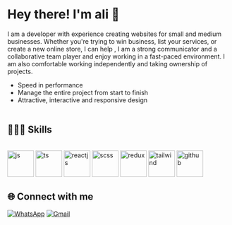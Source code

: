 <h1> Hey there! I'm ali 👋 </h1>

I am a developer with experience creating websites for small and medium businesses. Whether you're trying to win business, list your services, or create a new online store, I can help ,
I am a strong communicator and a collaborative team player and enjoy working in a fast-paced environment. I am also comfortable working independently and taking ownership of projects.
- Speed in performance
- Manage the entire project from start to finish
- Attractive, interactive and responsive design
  <br/>
  <br/>

<h2> 👨🏻‍💻 Skills </h2>

  <br/>
  <div>
      <img src="https://cdn-icons-png.freepik.com/256/381/381742.png?ga=GA1.1.398310697.1656575498&semt=ais" alt="js" width="60px"/>
     <img src="https://cdn-icons-png.freepik.com/256/919/919832.png?ga=GA1.1.398310697.1656575498&semt=ais" alt="ts" width="60px"/>
     <img src="https://cdn-icons-png.freepik.com/256/13101/13101870.png?ga=GA1.1.398310697.1656575498&semt=ais" alt="reactjs" width="60px"/>
     <img src="https://cdn-icons-png.freepik.com/256/5968/5968358.png?ga=GA1.1.398310697.1656575498&semt=ais" alt="scss" width="60px"/>
     <img src="https://www.svgrepo.com/show/354274/redux.svg" alt="redux" width="60px"/>
     <img src="https://www.svgrepo.com/show/374118/tailwind.svg" alt="tailwind" width="60px"/>
     <img src="https://www.svgrepo.com/show/512317/github-142.svg" alt="github" width="60px"/>
  </div>

<h2> 🌐 Connect with me </h2>

[![WhatsApp](https://img.shields.io/badge/WhatsApp-25D366?style=for-the-badge&logo=whatsapp&logoColor=white)](https://wa.me/+905365663918)
[![Gmail](https://img.shields.io/badge/Gmail-D14836?style=for-the-badge&logo=gmail&logoColor=white)](mailto:alit64432@gmail.com)

  <br/>
  <br/>
<!--
**alit644/alit644** is a ✨ _special_ ✨ repository because its `README.md` (this file) appears on your GitHub profile.

Here are some ideas to get you started:

- 🔭 I’m currently working on ...
- 🌱 I’m currently learning ...
- 👯 I’m looking to collaborate on ...
- 🤔 I’m looking for help with ...
- 💬 Ask me about ...
- 📫 How to reach me: ...
- 😄 Pronouns: ...
- ⚡ Fun fact: ...
-->
